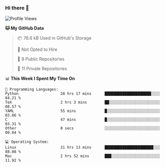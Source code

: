 ### Hi there 👋

<!--
**huayuan4396/huayuan4396** is a ✨ _special_ ✨ repository because its `README.md` (this file) appears on your GitHub profile.

Here are some ideas to get you started:

- 🔭 I’m currently working on ...
- 🌱 I’m currently learning ...
- 👯 I’m looking to collaborate on ...
- 🤔 I’m looking for help with ...
- 💬 Ask me about ...
- 📫 How to reach me: ...
- 😄 Pronouns: ...
- ⚡ Fun fact: ...
-->

<!--START_SECTION:waka-->
![Profile Views](http://img.shields.io/badge/Profile%20Views-0-blue)

**🐱 My GitHub Data** 

> 📦 78.6 kB Used in GitHub's Storage 
 > 
> 🚫 Not Opted to Hire
 > 
> 📜 8 Public Repositories 
 > 
> 🔑 11 Private Repositories 
 > 
📊 **This Week I Spent My Time On** 

```text
💬 Programming Languages: 
Python                   20 hrs 17 mins      █████████████████████░░░░   84.21 % 
TeX                      2 hrs 3 mins        ██░░░░░░░░░░░░░░░░░░░░░░░   08.57 % 
YAML                     55 mins             █░░░░░░░░░░░░░░░░░░░░░░░░   03.86 % 
C                        47 mins             █░░░░░░░░░░░░░░░░░░░░░░░░   03.31 % 
Other                    0 secs              ░░░░░░░░░░░░░░░░░░░░░░░░░   00.04 % 

💻 Operating System: 
Linux                    21 hrs 13 mins      ██████████████████████░░░   88.08 % 
Mac                      2 hrs 52 mins       ███░░░░░░░░░░░░░░░░░░░░░░   11.92 % 
```


<!--END_SECTION:waka-->
